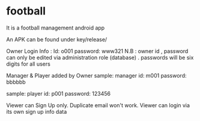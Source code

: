 # football
It is a football management android app

An APK can be found under key/release/


Owner Login Info :
Id: o001
password: www321
N.B : owner id , password can only be edited via administration role (database) . passwords  will be six digits for all users

Manager & Player added by Owner
sample:
manager id: m001
password: bbbbbb

sample:
player id: p001
password: 123456

Viewer can Sign Up only. Duplicate email won't work.
Viewer can login via its own sign up info data
